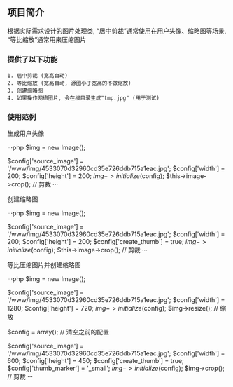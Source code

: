 ﻿## 项目简介

根据实际需求设计的图片处理类, “居中剪裁”通常使用在用户头像、缩略图等场景, “等比缩放”通常用来压缩图片

### 提供了以下功能

	1. 居中剪裁 (宽高自动)
	2. 等比缩放 (宽高自动, 源图小于宽高的不做缩放)
	3. 创建缩略图
	4. 如果操作网络图片, 会在根目录生成"tmp.jpg" (用于测试)

### 使用范例

生成用户头像

···php
$img = new Image();

$config['source_image'] = '/www/img/4533070d32960cd35e726ddb715a1eac.jpg';
$config['width'] = 200;
$config['height'] = 200;
$img->initialize($config);
$this->image->crop();  // 剪裁
···

创建缩略图

···php
$img = new Image();

$config['source_image'] = '/www/img/4533070d32960cd35e726ddb715a1eac.jpg';
$config['width'] = 200;
$config['height'] = 200;
$config['create_thumb'] = true;
$img->initialize($config);
$this->image->crop();  // 剪裁
···

等比压缩图片并创建缩略图

···php
$img = new Image();

$config['source_image'] = '/www/img/4533070d32960cd35e726ddb715a1eac.jpg';
$config['width'] = 1280;
$config['height'] = 720;
$img->initialize($config);
$img->resize();  // 缩放

$config = array(); // 清空之前的配置

$config['source_image'] = '/www/img/4533070d32960cd35e726ddb715a1eac.jpg';
$config['width'] = 600;
$config['height'] = 450;
$config['create_thumb'] = true;
$config['thumb_marker'] = '_small';
$img->initialize($config);
$img->crop();  // 剪裁
···
